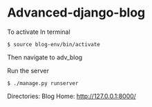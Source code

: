 # Advanced-django-blog

To activate  In terminal

    $ source blog-env/bin/activate 

Then navigate to adv_blog

Run the server


    $ ./manage.py runserver

Directories: 
  Blog Home: http://127.0.0.1:8000/
  
